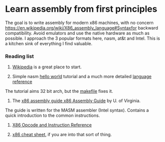 # Learn assembly from first principles

The goal is to write assembly for modern x86 machines, with no concern
https://en.wikipedia.org/wiki/X86_assembly_language#Syntaxfor backward
compatibility. Avoid emulators and use the native hardware as much as possible.
I approach the 3 popular formats here, nasm, at&t and Intel. This is a kitchen
sink of everything I find valuable.

### Reading list

1. [Wikipedia][wiki] is a great place to start.

1. Simple nasm [hello world][hello] tutorial and a much more
   detailed [language reference][nasm-ref]

The tutorial aims 32 bit arch, but the [makefile](nasm/Makefile) fixes it.

1. The [x86 assembly guide  x86 Assembly Guide][guide] by  U. of Virginia.

The guide is written for the MASM assembler (Intel syntax). Contains a quick
introduction to the common instructions.

1. [X86 Opcode and Instruction Reference][ref]

1. [x86 cheat sheet][cheat], if you are into that sort of thing.


[cheat]: https://cs.brown.edu/courses/cs033/docs/guides/x64_cheatsheet.pdf
[guide]: https://www.cs.virginia.edu/~evans/cs216/guides/x86.html
[hello]: http://asm.sourceforge.net/intro/hello.html
[nasm-ref]: http://www.nasm.us/doc/nasmdoc3.html
[ref]: http://ref.x86asm.net/coder64.html
[wiki]: https://en.wikipedia.org/wiki/X86_assembly_language
